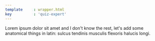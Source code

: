 ```yaml
---
template     : wrapper.html
key          : 'quiz-expert'
---
```


Lorem ipsum dolor sit amet and I don't know the rest, let's add some anatomical things in latin: sulcus tendinis musculis flexoris halucis longi.